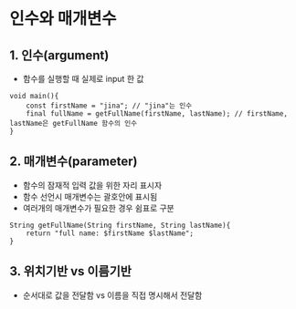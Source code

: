 # 인수와 매개변수

## 1. 인수(argument)
- 함수를 실행할 때 실제로 input 한 값
```인수
void main(){
    const firstName = "jina"; // "jina"는 인수
    final fullName = getFullName(firstName, lastName); // firstName, lastName은 getFullName 함수의 인수
}
```

## 2. 매개변수(parameter)
- 함수의 잠재적 입력 값을 위한 자리 표시자
- 함수 선언시 매개변수는 괄호안에 표시됨
- 여러개의 매개변수가 필요한 경우 쉼표로 구분
```매개변수
String getFullName(String firstName, String lastName){
    return "full name: $firstName $lastName";
}
```
## 3. 위치기반 vs 이름기반
- 순서대로 값을 전달함 vs 이름을 직접 명시해서 전달함
